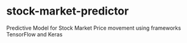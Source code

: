# stock-market-predictor
Predictive Model for Stock Market Price movement using frameworks TensorFlow and Keras
